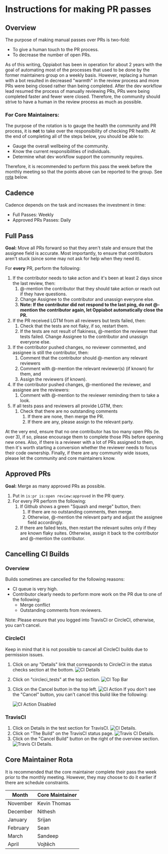 # Instructions for making PR passes

## Overview

The purpose of making manual passes over PRs is two-fold:

* To give a human touch to the PR process.
* To decrease the number of open PRs.

As of this writing, Oppiabot has been in operation for about 2 years with the goal of automating most of the processes that used to be done by the former maintainers group on a weekly basis. However, replacing a human with a bot resulted in decreased "warmth" in the review process and more PRs were being closed rather than being completed. After the dev workflow lead resumed the process of manually reviewing PRs, PRs were being completed faster and fewer were closed. Therefore, the community should strive to have a human in the review process as much as possible.

### For Core Maintainers:

The purpose of the rotation is to gauge the health the community and PR process, it is **not** to take over the responsibility of checking PR health. At the end of completing all of the steps below, you should be able to:

* Gauge the overall wellbeing of the community.
* Know the current responsibilities of individuals.
* Determine what dev workflow support the community requires.

Therefore, it is recommended to perform this pass the week before the monthly meeting so that the points above can be reported to the group. See [rota](#core-maintainer-rota) below.

## Cadence

Cadence depends on the task and increases the investment in time:

* Full Passes: Weekly
* Approved PRs Passes: Daily

## Full Pass

**Goal:** Move all PRs forward so that they aren't stale and ensure that the assignee field is accurate. Most importantly, to ensure that contributors aren't stuck (since some may not ask for help when they need it).

For **every** PR, perform the following:

1. If the contributor needs to take action and it's been at least 2 days since the last review, then:
   1. @-mention the contributor that they should take action or reach out if they have questions.
   2. Change Assignee to the contributor and unassign everyone else.
   3. **Note: If the contributor did not respond to the last ping, do not @-mention the contributor again, let Oppiabot automatically close the PR.**
2. If the PR received LGTM from all reviewers but tests failed, then:
   1. Check that the tests are not flaky, if so, restart them.
   2. If the tests are not result of flakiness, @-mention the reviewer that tests failed. Change Assignee to the contributor and unassign everyone else.
3. If the contributor pushed changes, no reviewer commented, and assignee is still the contributor, then:
   1. Comment that the contributor should @-mention any relevant reviewers
   2. Comment with @-mention the relevant reviewer(s) (if known) for them, and
   3. Assign the reviewers (if known).
4. If the contributor pushed changes, @-mentioned the reviewer, and assignee are the reviewers:
   1. Comment with @-mention to the reviewer reminding them to take a look.
5. If all tests pass and reviewers all provide LGTM, then:
   1. Check that there are no outstanding comments
      1. If there are none, then merge the PR.
      2. If there are any, please assign to the relevant party.

At the very end, ensure that no one contributor has too many open PRs (ie. over 3), if so, please encourage them to complete those PRs before opening new ones. Also, if there is a reviewer with a lot of PRs assigned to them, then it's worth starting a conversion whether the reviewer needs to focus their code ownership. Finally, if there are any community wide issues, please let the community and core maintainers know.

## Approved PRs

**Goal:** Merge as many approved PRs as possible.

1. Put in `is:pr is:open review:approved` in the PR query.
2. For every PR perform the following:
   1. If Github shows a green "Squash and merge" button, then:
      1. If there are no outstanding comments, then merge.
      2. Otherwise, @-mention the relevant party and adjust the assignee field accordingly.
   2. If there are failed tests, then restart the relevant suites only if they are known flaky suites. Otherwise, assign it back to the contributor and @-mention the contributor.

## Cancelling CI Builds

### Overview
Builds sometimes are cancelled for the following reasons:

* CI queue is very high.
* Contributor clearly needs to perform more work on the PR due to one of the following:
  * Merge conflict
  * Outstanding comments from reviewers.

Note: Please ensure that you logged into TravisCI or CircleCI, otherwise, you can't cancel.

### CircleCI
Keep in mind that it is not possible to cancel all CircleCI builds due to permission issues.

1. Click on any "Details" link that corresponds to CircleCI in the status checks section at the bottom.
   ![CI Details](images/testStatuses2.png)
2. Click on "circleci_tests" at the top section.
   ![CI Top Bar](images/circleCITopbar.png)
3. Click on the Cancel button in the top left.
   ![CI Action](images/circleCIWorkflowAction.png)
   If you don't see the "Cancel" button, you can't cancel this build like the following:

   ![CI Action Disabled](images/circleCIWorkflowActionDisabled.png)


### TravisCI

1. Click on Details in the test section for TravisCI.
   ![CI Details.](images/testStatuses.png)
2. Click on "The Build" on the TravisCI status page.
   ![Travis CI Details.](images/travisCIStatusPage.png)
3. Click on the "Cancel Build" button on the right of the overview section.
   ![Travis CI Details.](images/travisCIBuildPage.png)

## Core Maintainer Rota

It is recommended that the core maintainer complete their pass the week prior to the monthly meeting. However, they may choose to do it earlier if there are schedule constraints.

| Month     | Core Maintainer |
|-----------|-----------------|
| November  | Kevin Thomas    |
| December  | Nithesh         |
| January   | Srijan          |
| February  | Sean            |
| March     | Sandeep         |
| April     | Vojtěch         |